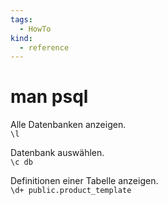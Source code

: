 ```yaml
---
tags:
  - HowTo
kind:
  - reference
---
```

# man psql

Alle Datenbanken anzeigen.\
`\l`

Datenbank auswählen.\
`\c db`

Definitionen einer Tabelle anzeigen.\
`\d+ public.product_template`

